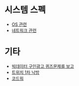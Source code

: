 # 시스템 스펙
 - [OS 관련]()
 - [네트워크 관련]()
# 기타
 - [빅데이터 구인광고 퀴즈문제를 보고](https://github.com/sipubot/WIKI/blob/master/ETC/(BIG)DATA-interviewQuestion.md)
 - [트위치 1차 낙방](https://github.com/sipubot/WIKI/blob/master/ETC/%ED%8A%B8%EC%9C%84%EC%B9%98Quiz%ED%9B%84%EA%B8%B0.md)
 - [코드워](https://github.com/sipubot/WIKI/blob/master/ETC/%EC%BD%94%EB%93%9C%EC%9B%8C2%EB%8B%AC%EC%B0%A8.md)
